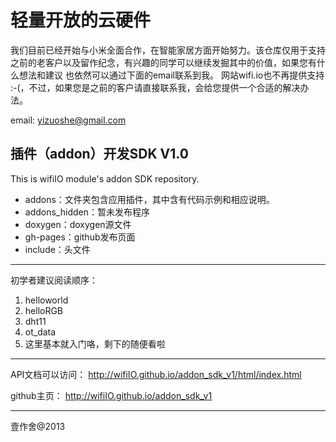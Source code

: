 ﻿# 轻量开放的云硬件
我们目前已经开始与小米全面合作，在智能家居方面开始努力。该仓库仅用于支持之前的老客户以及留作纪念，有兴趣的同学可以继续发掘其中的价值，如果您有什么想法和建议 也依然可以通过下面的email联系到我。
网站wifi.io也不再提供支持 :-(，不过，如果您是之前的客户请直接联系我，会给您提供一个合适的解决办法。

email: yizuoshe@gmail.com



## 插件（addon）开发SDK V1.0

This is wifiIO module's addon SDK repository. 

* addons：文件夹包含应用插件，其中含有代码示例和相应说明。
* addons_hidden：暂未发布程序
* doxygen：doxygen源文件
* gh-pages：github发布页面
* include：头文件

***
初学者建议阅读顺序：

1. helloworld
2. helloRGB
3. dht11
4. ot_data
5. 这里基本就入门咯，剩下的随便看啦


***
API文档可以访问：
http://wifiIO.github.io/addon_sdk_v1/html/index.html

github主页：
http://wifiIO.github.io/addon_sdk_v1

***
壹作舍@2013



